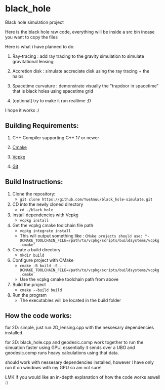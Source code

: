 # **black**_**hole**

Black hole simulation project

Here is the black hole raw code, everything will be inside a src bin incase you want to copy the files

Here is what i have planned to do:

1. Ray-tracing : add ray tracing to the gravity simulation to simulate gravitational lensing

2. Accretion disk : simulate accreciate disk using the ray tracing + the halos

3. Spacetime curvature : demonstrate visually the "trapdoor in spacetime" that is black holes using spacetime grid

4. [optional] try to make it run realtime ;D

I hope it works :/

## **Building Requirements:**

1. C++ Compiler supporting C++ 17 or newer

2. [Cmake](https://cmake.org/)

3. [Vcpkg](https://vcpkg.io/en/)

4. [Git](https://git-scm.com/)

## **Build Instructions:**

1. Clone the repository:
	-  `git clone https://github.com/YueAnuu/black_hole-simulate.git`
2. CD into the newly cloned directory
	- `cd ./black_hole` 
3. Install dependencies with Vcpkg
	- `vcpkg install`
4. Get the vcpkg cmake toolchain file path
	- `vcpkg integrate install`
	- This will output something like : `CMake projects should use: "-DCMAKE_TOOLCHAIN_FILE=/path/to/vcpkg/scripts/buildsystems/vcpkg.cmake"`
5. Create a build directory
	- `mkdir build`
6. Configure project with CMake
	-  `cmake -B build -S . -DCMAKE_TOOLCHAIN_FILE=/path/to/vcpkg/scripts/buildsystems/vcpkg.cmake`
	- Use the vcpkg cmake toolchain path from above
7. Build the project
	- `cmake --build build`
8. Run the program
	- The executables will be located in the build folder

## **How the code works:**
for 2D: simple, just run 2D_lensing.cpp with the nessesary dependencies installed.

for 3D: black_hole.cpp and geodesic.comp work together to run the simuation faster using GPU, essentially it sends over a UBO and geodesic.comp runs heavy calculations using that data.

should work with nessesary dependencies installed, however I have only run it on windows with my GPU so am not sure!

LMK if you would like an in-depth explanation of how the code works aswell :)
